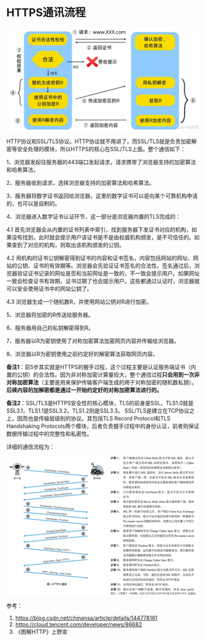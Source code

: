 # HTTPS通讯流程


![](assets/HTTPS通讯流程/https通信流程1.jpeg)

HTTP协议和SSL/TLS协议。HTTP协议就不用讲了，而SSL/TLS就是负责加密解密等安全处理的模块，所以HTTPS的核心在SSL/TLS上面。整个通信如下：

1、浏览器发起往服务器的443端口发起请求，请求携带了浏览器支持的加密算法和哈希算法。

2、服务器收到请求，选择浏览器支持的加密算法和哈希算法。

3、服务器将数字证书返回给浏览器，这里的数字证书可以是向某个可靠机构申请的，也可以是自制的。

4、浏览器进入数字证书认证环节，这一部分是浏览器内置的TLS完成的：

4.1 首先浏览器会从内置的证书列表中索引，找到服务器下发证书对应的机构，如果没有找到，此时就会提示用户该证书是不是由权威机构颁发，是不可信任的。如果查到了对应的机构，则取出该机构颁发的公钥。

4.2 用机构的证书公钥解密得到证书的内容和证书签名，内容包括网站的网址、网站的公钥、证书的有效期等。浏览器会先验证证书签名的合法性。签名通过后，浏览器验证证书记录的网址是否和当前网址是一致的，不一致会提示用户。如果网址一致会检查证书有效期，证书过期了也会提示用户。这些都通过认证时，浏览器就可以安全使用证书中的网站公钥了。

4.3 浏览器生成一个随机数R，并使用网站公钥对R进行加密。

5、浏览器将加密的R传送给服务器。

6、服务器用自己的私钥解密得到R。

7、服务器以R为密钥使用了对称加密算法加密网页内容并传输给浏览器。

8、浏览器以R为密钥使用之前约定好的解密算法获取网页内容。

**备注1**：前5步其实就是HTTPS的握手过程，这个过程主要是认证服务端证书（内置的公钥）的合法性。因为非对称加密计算量较大，整个通信过程**只会用到一次非对称加密算法**（主要是用来保护传输客户端生成的用于对称加密的随机数私钥）。**后续内容的加解密都是通过一开始约定好的对称加密算法进行的。**

**备注2**：SSL/TLS是HTTPS安全性的核心模块，TLS的前身是SSL，TLS1.0就是SSL3.1，TLS1.1是SSL3.2，TLS1.2则是SSL3.3。 SSL/TLS是建立在TCP协议之上，因而也是传输层级别的协议。其包括TLS Record Protocol和TLS Handshaking Protocols两个模块，后者负责握手过程中的身份认证，前者则保证数据传输过程中的完整性和私密性。

详细的通信流程为：

![](assets/HTTPS通讯流程/https通信流程2.png)

参考：
1. https://blog.csdn.net/chinansa/article/details/144778161
2. https://cloud.tencent.com/developer/news/86682
3. 《图解HTTP》上野宣
